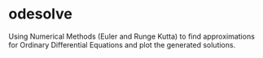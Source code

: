 # odesolve
Using Numerical Methods (Euler and Runge Kutta) to find approximations for Ordinary Differential Equations and plot the generated solutions.

